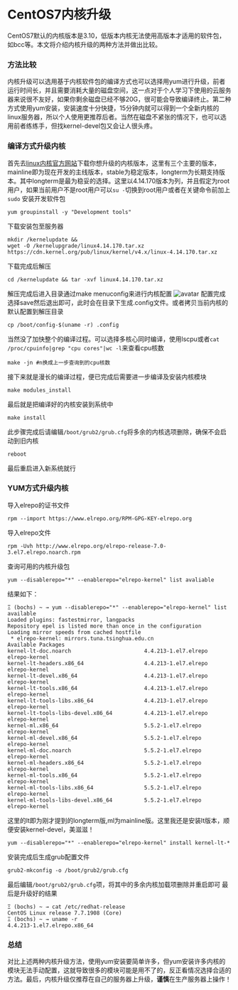 # CentOS7内核升级


CentOS7默认的内核版本是3.10，低版本内核无法使用高版本才适用的软件包，如bcc等。本文将介绍内核升级的两种方法并做出比较。
<!--more-->

### 方法比较
内核升级可以选用基于内核软件包的编译方式也可以选择用yum进行升级，前者运行时间长，并且需要消耗大量的磁盘空间，这一点对于个人学习下使用的云服务器来说很不友好，如果你剩余磁盘已经不够20G，很可能会导致编译终止。第二种方式使用yum安装，安装速度十分快捷，15分钟内就可以得到一个全新内核的linux服务器，所以个人使用更推荐后者。当然在磁盘不紧张的情况下，也可以选用前者练练手，但找kernel-devel包又会让人很头疼。

### 编译方式升级内核
首先去[linux内核官方网站](https://www.kernel.org)下载你想升级的内核版本，这里有三个主要的版本，mainline即为现在开发的主线版本，stable为稳定版本，longterm为长期支持版本。其中longterm是最为稳妥的选择。这里以4.14.170版本为列，并且假定为root用户，如果当前用户不是root用户可以`su -`切换到root用户或者在关键命令前加上`sudo`
安装开发软件包
```
yum groupinstall -y "Development tools"
```
下载安装包至服务器
```
mkdir /kernelupdate && 
wget -O /kernelupgrade/linux4.14.170.tar.xz  https://cdn.kernel.org/pub/linux/kernel/v4.x/linux-4.14.170.tar.xz 
```
下载完成后解压
```
cd /kernelupdate && tar -xvf linux4.14.170.tar.xz 
```
解压完成后进入目录通过make menuconfig来进行内核配置
![avatar](https://imagesofhexo.oss-cn-shanghai.aliyuncs.com/hexo-pic/kernel-update/makemenu.png)
配置完成选择save然后退出即可，此时会在目录下生成.config文件。或者拷贝当前内核的默认配置到解压目录
```
cp /boot/config-$(uname -r) .config
```
当然没了加快整个的编译过程。可以选择多核心同时编译，使用lscpu或者`cat /proc/cpuinfo|grep "cpu cores"|wc -l`来查看cpu核数
```
make -jn #n换成上一步查询到的cpu核数
```
接下来就是漫长的编译过程，便已完成后需要进一步编译及安装内核模块
```
make modules_install
```
最后就是把编译好的内核安装到系统中
```
make install
```
此步骤完成后请编辑`/boot/grub2/grub.cfg`将多余的内核选项删除，确保不会启动到旧内核
```
reboot
```
最后重启进入新系统就行



### YUM方式升级内核

导入elrepo的证书文件
```
rpm --import https://www.elrepo.org/RPM-GPG-KEY-elrepo.org
```
导入elrepo文件
```
rpm -Uvh http://www.elrepo.org/elrepo-release-7.0-3.el7.elrepo.noarch.rpm
```
查询可用的内核升级包
```
yum --disablerepo="*" --enablerepo="elrepo-kernel" list avaliable
```
结果如下：
```
Ξ (bochs) ~ → yum --disablerepo="*" --enablerepo="elrepo-kernel" list available
Loaded plugins: fastestmirror, langpacks
Repository epel is listed more than once in the configuration
Loading mirror speeds from cached hostfile
 * elrepo-kernel: mirrors.tuna.tsinghua.edu.cn
Available Packages
kernel-lt-doc.noarch                       4.4.213-1.el7.elrepo         elrepo-kernel
kernel-lt-headers.x86_64                   4.4.213-1.el7.elrepo         elrepo-kernel
kernel-lt-devel.x86_64                     4.4.213-1.el7.elrepo         elrepo-kernel
kernel-lt-tools.x86_64                     4.4.213-1.el7.elrepo         elrepo-kernel
kernel-lt-tools-libs.x86_64                4.4.213-1.el7.elrepo         elrepo-kernel
kernel-lt-tools-libs-devel.x86_64          4.4.213-1.el7.elrepo         elrepo-kernel
kernel-ml.x86_64                           5.5.2-1.el7.elrepo           elrepo-kernel
kernel-ml-devel.x86_64                     5.5.2-1.el7.elrepo           elrepo-kernel
kernel-ml-doc.noarch                       5.5.2-1.el7.elrepo           elrepo-kernel
kernel-ml-headers.x86_64                   5.5.2-1.el7.elrepo           elrepo-kernel
kernel-ml-tools.x86_64                     5.5.2-1.el7.elrepo           elrepo-kernel
kernel-ml-tools-libs.x86_64                5.5.2-1.el7.elrepo           elrepo-kernel
kernel-ml-tools-libs-devel.x86_64          5.5.2-1.el7.elrepo           elrepo-kernel
```
这里的lt即为刚才提到的longterm版,ml为mainline版。这里我还是安装lt版本，顺便安装kernel-devel，美滋滋！
```
yum --disablerepo="*" --enablerepo="elrepo-kernel" install kernel-lt-*
```
安装完成后生成grub配置文件
```
grub2-mkconfig -o /boot/grub2/grub.cfg
```
最后编辑`/boot/grub2/grub.cfg`项，将其中的多余内核加载项删除并重启即可
最后是升级好的结果
```
Ξ (bochs) ~ → cat /etc/redhat-release 
CentOS Linux release 7.7.1908 (Core)
Ξ (bochs) ~ → uname -r
4.4.213-1.el7.elrepo.x86_64
```



### 总结

对比上述两种内核升级方法，使用yum安装要简单许多，但yum安装许多内核的模块无法手动配置，这就导致很多的模块可能是用不了的，反正看情况选择合适的方法。最后，内核升级仅推荐在自己的服务器上升级，**谨慎**在生产服务器上操作！


